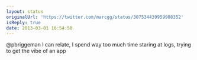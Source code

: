 ```yaml
---
layout: status
originalUrl: 'https://twitter.com/marcgg/status/307534439959908352'
isReply: true
date: 2013-03-01 16:54:58
---
```


@pbriggeman I can relate, I spend way too much time staring at logs, trying to get the vibe of an app
